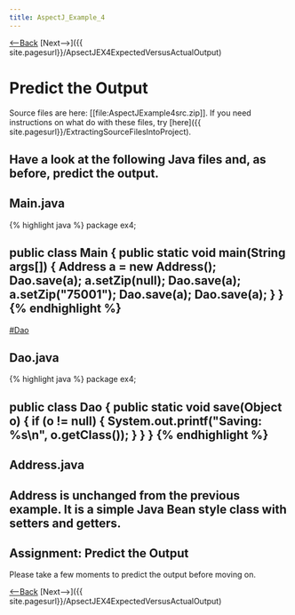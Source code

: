 ```yaml
---
title: AspectJ_Example_4
---
```

[<--Back]({{site.pagesurl}}/AspectJ_Self_Study) [Next-->]({{ site.pagesurl}}/ApsectJEX4ExpectedVersusActualOutput)

# Predict the Output
Source files are here: [[file:AspectJExample4src.zip]]. If you need instructions on what do with these files, try [here]({{ site.pagesurl}}/ExtractingSourceFilesIntoProject).

Have a look at the following Java files and, as before, predict the output.
----
## Main.java
{% highlight java %}
package ex4;

public class Main {
	public static void main(String args[]) {
		Address a = new Address();
		Dao.save(a);
		a.setZip(null);
		Dao.save(a);
		a.setZip("75001");
		Dao.save(a);
		Dao.save(a);
	}
}
{% endhighlight %}
----
[#Dao]({{site.pagesurl}}/#Dao)
## Dao.java
{% highlight java %}
package ex4;

public class Dao {
	public static void save(Object o) {
		if (o != null) {
			System.out.printf("Saving: %s\n", o.getClass());
		}
	}
}
{% endhighlight %}
----
## Address.java
Address is unchanged from the previous example. It is a simple Java Bean style class with setters and getters.
----
## Assignment: Predict the Output
Please take a few moments to predict the output before moving on.

[<--Back]({{site.pagesurl}}/AspectJ_Self_Study) [Next-->]({{ site.pagesurl}}/ApsectJEX4ExpectedVersusActualOutput)
